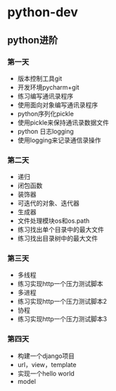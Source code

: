 # python-dev
## python进阶
### 第一天
* 版本控制工具git
* 开发环境pycharm+git
* 练习编写通讯录程序
* 使用面向对象编写通讯录程序
* python序列化pickle
* 使用pickle来保持通讯录数据文件
* python 日志logging
* 使用logging来记录通信录操作

### 第二天
* 递归
* 闭包函数
* 装饰器
* 可迭代的对象、迭代器
* 生成器
* 文件处理模块os和os.path
* 练习找出单个目录中的最大文件
* 练习找出目录树中的最大文件

### 第三天
* 多线程
* 练习实现http一个压力测试脚本
* 多进程
* 练习实现http一个压力测试脚本2
* 协程
* 练习实现http一个压力测试脚本3


### 第四天
* 构建一个django项目
* url，view，template
* 实现一个hello world
* model

